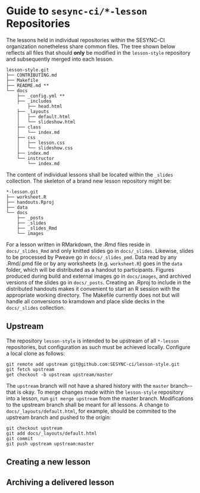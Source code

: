 # Guide to `sesync-ci/*-lesson` Repositories

The lessons held in individual repositories within the SESYNC-CI organization nonetheless share common files. The tree shown below reflects all files that should **only** be modified in the `lesson-style` repository and subsequently merged into each lesson.

```
lesson-style.git
├── CONTRIBUTING.md
├── Makefile
├── README.md **
└── docs
    ├── _config.yml **
    ├── _includes
        ├── head.html
    ├── _layouts
    │   ├── default.html
    │   └── slideshow.html
    ├── class
    │   └── index.md
    ├── css
    │   ├── lesson.css
    │   └── slideshow.css
    ├── index.md
    └── instructor
        └── index.md
```

The content of individual lessons shall be located within the `_slides` collection. The skeleton of a brand new lesson repository might be:

```
*-lesson.git
├── worksheet.R
├── handouts.Rproj
├── data
└── docs
    ├── _posts
    ├── _slides
    ├── _slides_Rmd
    └── images
```

For a lesson written in RMarkdown, the .Rmd files reside in `docs/_slides_Rmd` and only knitted slides go in `docs/_slides`. Likewise, slides to be processed by Pweave go in `docs/_slides_pmd`. Data read by any .Rmd/.pmd file or by any worksheets (e.g. `worksheet.R`) goes in the `data` folder, which will be distributed as a handout to participants. Figures produced during build and external images go in `docs/images`, and archived versions of the slides go in `docs/_posts`. Creating an .Rproj to include in the distributed handouts makes it convenient to start an R session with the appropriate working directory. The Makefile currently does not but will handle all conversions to kramdown and place slide decks in the `docs/_slides` collection.

## Upstream

The repository `lesson-style` is intended to be upstream of all `*-lesson` repositories, but configuration as such must be achieved locally. Configure a local clone as follows:

```
git remote add upstream git@github.com:SESYNC-ci/lesson-style.git
git fetch upstream
get checkout -b upstream upstream/master
```

The `upstream` branch will not have a shared history with the `master` branch--that is okay. To merge changes made within the `lesson-style` repository into a lesson, run `git merge upstream` from the master branch. Modifications to the upstream branch shall be meant for all lessons. A change to `docs/_layouts/default.html`, for example, should be commited to the upstream branch and pushed to the origin:

```
git checkout upstream
git add docs/_layouts/default.html
git commit
git push upstream upstream:master
```

## Creating a **new** lesson

## Archiving a delivered lesson

